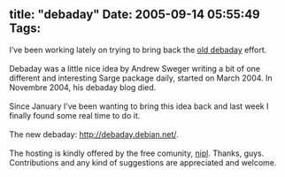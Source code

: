 title: "debaday"
Date: 2005-09-14 05:55:49
Tags: 
---
I&#8217;ve been working lately on trying to bring back the <a href="http://www.livejournal.com/users/debaday" target="_blank">old debaday</a> effort.<br/><br/>
Debaday was a little nice idea by Andrew Sweger writing a bit of one
different and interesting Sarge package daily, started on March 2004.
In Novembre 2004, his debaday blog died.<br/><br/>
Since January I&#8217;ve been wanting to bring this idea back and last week I finally found some real time to do it.<br/><br/>
The new debaday: <a href="http://debaday.debian.net" target="_blank"><a href="http://debaday.debian.net/">http://debaday.debian.net/</a></a>.<br/><br/>
The hosting is kindly offered by the free comunity, <a href="http://nipl.net" target="_blank">nipl</a>. Thanks, guys. Contributions and any kind of suggestions are appreciated and welcome.<br/><br/><br/><br/>
